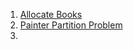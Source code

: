 1. [Allocate Books](https://www.codingninjas.com/codestudio/problem-details/allocate-books_1090540)
2. [Painter Partition Problem](https://www.codingninjas.com/codestudio/problem-details/painter-s-partition-problem_1089557)
3. [](https://www.codingninjas.com/codestudio/problem-details/aggressive-cows_1082559)
